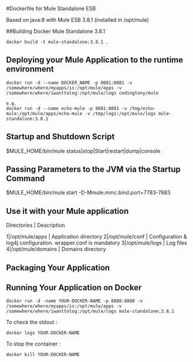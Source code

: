 #Dockerfile for Mule Standalone ESB

Based on java:8 with Mule ESB 3.8.1 (installed in /opt/mule)


##Building Docker Mule Standalone 3.8.1

```
docker build -t mule-standalone:3.8.1 .

```
## Deploying your Mule Application to the runtime environment

```
docker run -d --name DOCKER_NAME -p 8081:8081 -v /somewhere/where/myapps/is:/opt/mule/apps -v /somewhere/where/iwanttolog:/opt/mule/logs codingtony/mule

e.g. 
docker run -d --name echo-mule -p 8081:8081 -v /tmp/echo-mule:/opt/mule/apps/echo-mule -v /tmp/logs:/opt/mule/logs mule-standalone:3.8.1

```

## Startup and Shutdown Script

$MULE_HOME/bin/mule status|stop|Start|restart|dump|console


## Passing Parameters to the JVM via the Startup Command
$MULE_HOME/bin/mule start -D-Mmule.mmc.bind.port=7783-7883


## Use it with your Mule application

  Directories           | Description
     
1|/opt/mule/apps         | Application directory
2|/opt/mule/conf         | Configuration & log4j configuration. wrapper.conf is mandatory
3|/opt/mule/logs         | Log files
4|/opt/mule/domains      | Domains directory


## Packaging Your Application



## Running Your Application on Docker

```
docker run -d -name YOUR-DOCKER-NAME -p 8888:8888 -v /somewhere/where/myapps/is:/opt/mule/apps -v /somewhere/where/iwanttolog:/opt/mule/logs mule-standalone:3.8.1

````

To check the stdout :
```
docker logs YOUR-DOCKER-NAME
```

To stop the container :
```
docker kill YOUR-DOCKER-NAME
```

